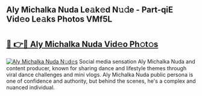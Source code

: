 ## Aly Michalka Nuda Le𝚊k𝚎d N𝚞𝚍e - Part-qiE Vid𝚎o Le𝚊ks Photos VMf5L

# <h2><a href="http://fbcp5b7.evod.top/?m=Aly+Michalka+Nuda">🔗 👉🔴 Aly Michalka Nuda Vid𝚎o Ph𝚘t𝚘s</a></h2>

[![Aly Michalka Nuda N𝚞d𝚎s](https://i.imgur.com/8V9OHl7.gif)](http://fbcp5b7.evod.top/?m=Aly+Michalka+Nuda)
Social media sensation Aly Michalka Nuda and content producer, known for sharing dance and lifestyle themes through viral dance challenges and mini vlogs. Aly Michalka Nuda public persona is one of confidence and authority, but behind the scenes, he's a complex and nuanced individual. 
